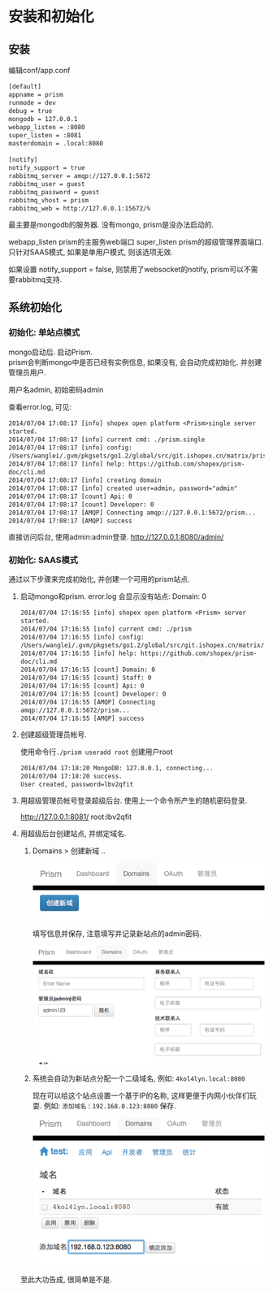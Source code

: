 # 安装和初始化

## 安装
编辑conf/app.conf

```
[default]
appname = prism
runmode = dev
debug = true
mongodb = 127.0.0.1
webapp_listen = :8080
super_listen = :8081
masterdomain = .local:8080

[notify]
notify_support = true
rabbitmq_server = amqp://127.0.0.1:5672
rabbitmq_user = guest
rabbitmq_password = guest
rabbitmq_vhost = prism
rabbitmq_web = http://127.0.0.1:15672/%
```

最主要是mongodb的服务器. 没有mongo,  prism是没办法启动的.

webapp_listen  prism的主服务web端口
super_listen  prism的超级管理界面端口.  只针对SAAS模式,  如果是单用户模式,  则该选项无效.

如果设置  notify_support = false,  则禁用了websocket的notify,  prism可以不需要rabbitmq支持.


## 系统初始化

### 初始化: 单站点模式

mongo启动后.  启动Prism.  
prism会判断mongo中是否已经有实例信息, 如果没有, 会自动完成初始化. 并创建管理员用户.

用户名admin, 初始密码admin

查看error.log, 可见:

```
2014/07/04 17:08:17 [info] shopex open platform <Prism>single server started.
2014/07/04 17:08:17 [info] current cmd: ./prism.single
2014/07/04 17:08:17 [info] config: /Users/wanglei/.gvm/pkgsets/go1.2/global/src/git.ishopex.cn/matrix/prism/conf/app.conf
2014/07/04 17:08:17 [info] help: https://github.com/shopex/prism-doc/cli.md
2014/07/04 17:08:17 [info] creating domain
2014/07/04 17:08:17 [info] created user=admin, password="admin"
2014/07/04 17:08:17 [count] Api: 0
2014/07/04 17:08:17 [count] Developer: 0
2014/07/04 17:08:17 [AMQP] Connecting amqp://127.0.0.1:5672/prism...
2014/07/04 17:08:17 [AMQP] success
```

直接访问后台, 使用admin:admin登录.
http://127.0.0.1:8080/admin/

### 初始化: SAAS模式

通过以下步骤来完成初始化, 并创建一个可用的prism站点.

1. 启动mongo和prism.  error.log 会显示没有站点: Domain: 0

    ```
    2014/07/04 17:16:55 [info] shopex open platform <Prism> server started.
    2014/07/04 17:16:55 [info] current cmd: ./prism
    2014/07/04 17:16:55 [info] config: /Users/wanglei/.gvm/pkgsets/go1.2/global/src/git.ishopex.cn/matrix/prism/conf/app.conf
    2014/07/04 17:16:55 [info] help: https://github.com/shopex/prism-doc/cli.md
    2014/07/04 17:16:55 [count] Domain: 0
    2014/07/04 17:16:55 [count] Staff: 0
    2014/07/04 17:16:55 [count] Api: 0
    2014/07/04 17:16:55 [count] Developer: 0
    2014/07/04 17:16:55 [AMQP] Connecting amqp://127.0.0.1:5672/prism...
    2014/07/04 17:16:55 [AMQP] success
    ```

1. 创建超级管理员帐号.
    
    使用命令行``./prism useradd root`` 创建用户root

    ```
    2014/07/04 17:18:20 MongoDB: 127.0.0.1, connecting...
    2014/07/04 17:18:20 success.
    User created, password=lbv2qfit
    ```

1. 用超级管理员帐号登录超级后台.  使用上一个命令所产生的随机密码登录.
    
    http://127.0.0.1:8081/   root:lbv2qfit

1. 用超级后台创建站点,  并绑定域名.
    
    1. Domains > 创建新域 ..

        ![](1.png)

        填写信息并保存, 注意填写并记录新站点的admin密码.

        ![](2.png)

    1. 系统会自动为新站点分配一个二级域名, 例如: ``4kol4lyn.local:8080``
        
        现在可以给这个站点设置一个基于IP的名称, 这样更便于内网小伙伴们玩耍.
        例如: ``添加域名`` : ``192.168.0.123:8080`` 保存.

        ![](3.png)

    至此大功告成, 很简单是不是.
